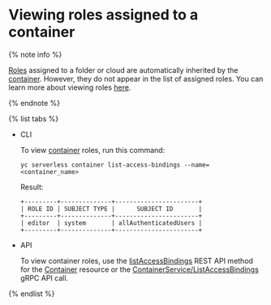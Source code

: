 # Viewing roles assigned to a container

{% note info %}

[Roles](../security/index.md#roles) assigned to a folder or cloud are automatically inherited by the [container](../../iam/concepts/access-control/index.md#inheritance). However, they do not appear in the list of assigned roles. You can learn more about viewing roles [here](../../iam/operations/roles/get-assigned-roles.md).

{% endnote %}

{% list tabs %}

- CLI

   To view [container](../concepts/container.md) roles, run this command:

   ```
   yc serverless container list-access-bindings --name=<container_name>
   ```

   Result:

   ```
   +---------+--------------+-----------------------+
   | ROLE ID | SUBJECT TYPE |      SUBJECT ID       |
   +---------+--------------+-----------------------+
   | editor  | system       | allAuthenticatedUsers |
   +---------+--------------+-----------------------+
   ```

- API

   To view container roles, use the [listAccessBindings](../containers/api-ref/Container/listAccessBindings.md) REST API method for the [Container](../containers/api-ref/Container/index.md) resource or the [ContainerService/ListAccessBindings](../containers/api-ref/grpc/container_service.md#ListAccessBindings) gRPC API call.

{% endlist %}
